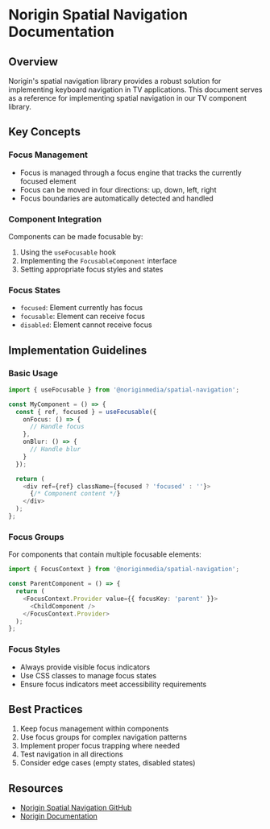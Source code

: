 # Norigin Spatial Navigation Documentation

## Overview
Norigin's spatial navigation library provides a robust solution for implementing keyboard navigation in TV applications. This document serves as a reference for implementing spatial navigation in our TV component library.

## Key Concepts

### Focus Management
- Focus is managed through a focus engine that tracks the currently focused element
- Focus can be moved in four directions: up, down, left, right
- Focus boundaries are automatically detected and handled

### Component Integration
Components can be made focusable by:
1. Using the `useFocusable` hook
2. Implementing the `FocusableComponent` interface
3. Setting appropriate focus styles and states

### Focus States
- `focused`: Element currently has focus
- `focusable`: Element can receive focus
- `disabled`: Element cannot receive focus

## Implementation Guidelines

### Basic Usage
```typescript
import { useFocusable } from '@noriginmedia/spatial-navigation';

const MyComponent = () => {
  const { ref, focused } = useFocusable({
    onFocus: () => {
      // Handle focus
    },
    onBlur: () => {
      // Handle blur
    }
  });

  return (
    <div ref={ref} className={focused ? 'focused' : ''}>
      {/* Component content */}
    </div>
  );
};
```

### Focus Groups
For components that contain multiple focusable elements:
```typescript
import { FocusContext } from '@noriginmedia/spatial-navigation';

const ParentComponent = () => {
  return (
    <FocusContext.Provider value={{ focusKey: 'parent' }}>
      <ChildComponent />
    </FocusContext.Provider>
  );
};
```

### Focus Styles
- Always provide visible focus indicators
- Use CSS classes to manage focus states
- Ensure focus indicators meet accessibility requirements

## Best Practices
1. Keep focus management within components
2. Use focus groups for complex navigation patterns
3. Implement proper focus trapping where needed
4. Test navigation in all directions
5. Consider edge cases (empty states, disabled states)

## Resources
- [Norigin Spatial Navigation GitHub](https://github.com/NoriginMedia/react-spatial-navigation)
- [Norigin Documentation](https://noriginmedia.github.io/spatial-navigation/) 